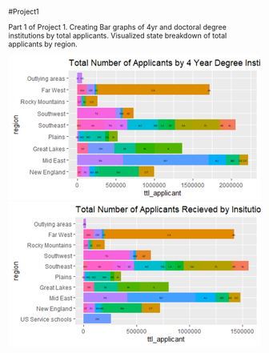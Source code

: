 #Project1

Part 1 of Project 1. Creating Bar graphs of 4yr and doctoral degree institutions by total applicants. 
Visualized state breakdown of total applicants by region. 

![](Bargraph_ttl_apps_4yr_degree.png)
![](Bargraph_ttl_apps_doctoral_degree.png)

